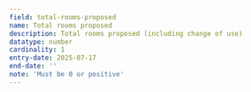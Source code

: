 ```yaml
---
field: total-rooms-proposed
name: Total rooms proposed
description: Total rooms proposed (including change of use)
datatype: number
cardinality: 1
entry-date: 2025-07-17
end-date: ''
note: 'Must be 0 or positive'
---
```

